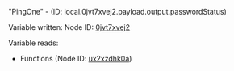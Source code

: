 "PingOne" - (ID: local.0jvt7xvej2.payload.output.passwordStatus)

Variable written:
Node ID: [0jvt7xvej2](../nodes/0jvt7xvej2.md)

Variable reads:
* Functions (Node ID: [ux2xzdhk0a](../nodes/ux2xzdhk0a.md))
